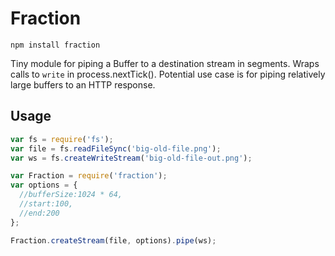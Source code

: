 # Fraction

`npm install fraction`

Tiny module for piping a Buffer to a destination stream in segments. Wraps calls to `write` in process.nextTick(). Potential use case is for piping relatively large buffers to an HTTP response.

## Usage

```js
var fs = require('fs');
var file = fs.readFileSync('big-old-file.png');
var ws = fs.createWriteStream('big-old-file-out.png');

var Fraction = require('fraction');
var options = {
  //bufferSize:1024 * 64,
  //start:100,
  //end:200
};

Fraction.createStream(file, options).pipe(ws);
```




